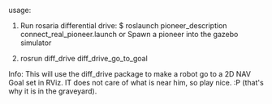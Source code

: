 usage:
1.  Run rosaria differential drive:
    $ roslaunch pioneer_description connect_real_pioneer.launch
or
    Spawn a pioneer into the gazebo simulator
  
2.  rosrun diff_drive diff_drive_go_to_goal

Info:
  This will use the diff_drive package to make a robot go to a 2D NAV Goal set in RViz.
  IT does not care of what is near him, so play nice. :P (that's why it is in the graveyard).
